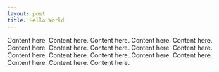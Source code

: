 ```yaml
---
layout: post
title: Hello World
---
```


Content here. Content here. Content here. Content here. Content here. Content here. Content here. Content here. Content here. Content here. Content here. Content here. Content here. Content here. Content here. Content here. Content here. Content here. 
